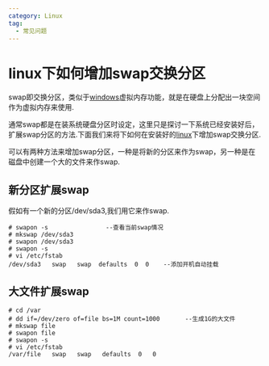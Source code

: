 ```yaml
---
category: Linux
tag:
  - 常见问题
---
```


# linux下如何增加swap交换分区

swap即交换分区，类似于[windows](http://www.ttlsa.com/windows/)虚拟内存功能，就是在硬盘上分配出一块空间作为虚拟内存来使用.

通常swap都是在装系统硬盘分区时设定，这里只是探讨一下系统已经安装好后，扩展swap分区的方法.下面我们来将下如何在安装好的[linux](http://www.ttlsa.com/linux/)下增加swap交换分区.

可以有两种方法来增加swap分区，一种是将新的分区来作为swap，另一种是在磁盘中创建一个大的文件来作swap.

## 新分区扩展swap

假如有一个新的分区/dev/sda3,我们用它来作swap.

```
# swapon -s                --查看当前swap情况
# mkswap /dev/sda3
# swapon /dev/sda3
# swapon -s
# vi /etc/fstab
/dev/sda3   swap   swap  defaults  0  0    --添加开机自动挂载
```

## 大文件扩展swap

```
# cd /var
# dd if=/dev/zero of=file bs=1M count=1000       --生成1G的大文件
# mkswap file
# swapon file
# swapon -s
# vi /etc/fstab
/var/file   swap   swap   defaults  0   0
```

